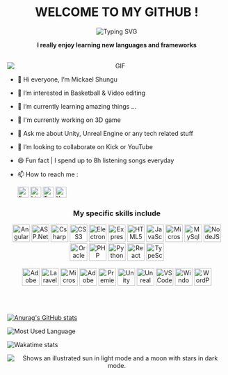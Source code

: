 <div align="center">
 <h1>WELCOME TO MY GITHUB !</h1>

 ![Typing SVG](https://readme-typing-svg.herokuapp.com?color=ff7f00&center=true&vCenter=true&width=600&lines=Hi+there+👋,+I+am+Mickael+Shungu;+Welcome+to+My+Profile+!;Over+5+years+of+programming+experience;Always+learning+new+things+;Machine+learning+enthusiast)

 <p>
  <strong>
   I really enjoy learning new languages and frameworks
  </strong>
 </p>
<br>

 <img alt="GIF" src="https://media.tenor.com/2uyENRmiUt0AAAAC/coding.gif" style="display: block; margin-left: auto; margin-right: auto;" />
</div>

- 👋 Hi everyone, I’m Mickael Shungu
- 👀 I’m interested in Basketball & Video editing
- 🌱 I’m currently learning amazing things ...
- 🔬 I'm currently working on 3D game
- 💬 Ask me about Unity, Unreal Engine or any tech related stuff
- 💞️ I’m looking to collaborate on Kick or YouTube
- 😄 Fun fact | I spend up to 8h listening songs everyday
- 📫 How to reach me :

  [<img alt="Facebook" width="25px" src="https://cdn.jsdelivr.net/gh/devicons/devicon/icons/facebook/facebook-plain.svg" />](https://www.facebook.com/michael.jameswes.8) [<img alt="LinkedIn" width="25px" src="https://cdn.jsdelivr.net/gh/devicons/devicon/icons/linkedin/linkedin-original.svg" />](https://www.linkedin.com/mwlite/in/mickael-shungu-a87275198) [<img alt="Twitter" width="25px" src="https://cdn.jsdelivr.net/gh/devicons/devicon/icons/twitter/twitter-original.svg" />](https://twitter.com/TheL4stNephilim?t=tNfFztBSyTxs1jhMb4fN_A&s=09) [<img alt="YouTube" width="25px" src="https://i.imgur.com/qiXu7b2.png" />](https://youtube.com/@thel4stnephilimtm500)

<h3 align="center">
<strong>My specific skills include</strong>
</h3>

<div align="center">
 <p>
  <img alt="Angular" width="40px" src="https://cdn.jsdelivr.net/gh/devicons/devicon/icons/angularjs/angularjs-original.svg" />
  <img alt="ASP.Net Core" width="40px" src="https://cdn.jsdelivr.net/gh/devicons/devicon/icons/dotnetcore/dotnetcore-original.svg" />
  <img alt="Csharp" width="40px" src="https://cdn.jsdelivr.net/gh/devicons/devicon/icons/csharp/csharp-original.svg" />
  <img alt="CSS3" width="40px" src="https://cdn.jsdelivr.net/gh/devicons/devicon/icons/css3/css3-original.svg" />
  <img alt= "ElectronJS" width= "40px" src="https://cdn.jsdelivr.net/gh/devicons/devicon/icons/electron/electron-original.svg" />
  <img alt="Express" width="40px" src="https://cdn.jsdelivr.net/gh/devicons/devicon/icons/express/express-original.svg" />
  <img alt="HTML5" width="40px" src="https://cdn.jsdelivr.net/gh/devicons/devicon/icons/html5/html5-original.svg" />
  <img alt="JavaScript" width="40px" src="https://cdn.jsdelivr.net/gh/devicons/devicon/icons/javascript/javascript-plain.svg" />
  <img alt="Microsoft SQL Server" width="40px" src="https://cdn.jsdelivr.net/gh/devicons/devicon/icons/microsoftsqlserver/microsoftsqlserver-plain.svg" />
  <img alt="MySql" width="40px" src="https://cdn.jsdelivr.net/gh/devicons/devicon/icons/mysql/mysql-original.svg" />
  <img alt="NodeJS" width="40px" src="https://cdn.jsdelivr.net/gh/devicons/devicon/icons/nodejs/nodejs-original.svg" />
  <img alt="Oracle" width="40px" src="https://cdn.jsdelivr.net/gh/devicons/devicon/icons/oracle/oracle-original.svg" />
  <img alt="PHP" width="40px" src="https://cdn.jsdelivr.net/gh/devicons/devicon/icons/php/php-original.svg" />
  <img alt="Python" width="40px" src="https://cdn.jsdelivr.net/gh/devicons/devicon/icons/python/python-original.svg" />
  <img alt="React" width="40px" src="https://cdn.jsdelivr.net/gh/devicons/devicon/icons/react/react-original.svg" />
  <img alt="TypeScript" width="40px" src="https://cdn.jsdelivr.net/gh/devicons/devicon/icons/typescript/typescript-plain.svg" />
 <p/>

 <p>
  <img alt="Adobe AfterEffects" width="40px" src="https://cdn.jsdelivr.net/gh/devicons/devicon/icons/aftereffects/aftereffects-original.svg" />
  <img alt="Laravel" width="40px" src="https://cdn.jsdelivr.net/gh/devicons/devicon/icons/laravel/laravel-plain.svg" />
  <img alt="Microsoft Visual Studio" width="40px" src="https://cdn.jsdelivr.net/gh/devicons/devicon/icons/visualstudio/visualstudio-plain.svg" />
  <img alt="Adobe Photoshop" width="40px" src="https://cdn.jsdelivr.net/gh/devicons/devicon/icons/photoshop/photoshop-plain.svg" />
  <img alt="PremierePro" width="40px" src="https://cdn.jsdelivr.net/gh/devicons/devicon/icons/premierepro/premierepro-original.svg" />
  <img alt="Unity" width="40px" src="https://cdn.jsdelivr.net/gh/devicons/devicon/icons/unity/unity-original.svg" />
  <img alt="Unreal Engine" width="40px" src="https://cdn.jsdelivr.net/gh/devicons/devicon/icons/unrealengine/unrealengine-original.svg" />
  <img alt="VSCode" width="40px" src="https://cdn.jsdelivr.net/gh/devicons/devicon/icons/vscode/vscode-original.svg" />
  <img alt="Windows" width="40px" src="https://cdn.jsdelivr.net/gh/devicons/devicon/icons/windows8/windows8-original.svg" />
  <img alt="WordPress" width="40px" src="https://cdn.jsdelivr.net/gh/devicons/devicon/icons/wordpress/wordpress-plain.svg" />
 </p>
</div>
<br>
<br>

[![Anurag's GitHub stats](https://github-readme-stats.vercel.app/api?username=thel4stnephilim&show_icons=true&hide_border=false&title_color=3B1F94f&icon_color=ff7f00&bg_color=09131B&text_color=ffffff&border_color=0c1a25)](https://github.com/anuraghazra/github-readme-stats)

![Most Used Language](https://github-readme-stats.vercel.app/api/top-langs/?username=thel4stnephilim&layout=compact&hide=html&title_color=3B1F94f&icon_color=ff7f00&bg_color=09131B&text_color=ffffff&border_color=0c1a25)

![Wakatime stats](https://github-readme-stats-taupe-two.vercel.app/api/wakatime?username=thel4stnephilim&hide_title=true&hide_border=true&langs_count=5&bg_color=00000000&text_color=777)

<div align="center">
  <source media="(prefers-color-scheme: dark)" srcset="https://user-images.githubusercontent.com/25423296/163456776-7f95b81a-f1ed-45f7-b7ab-8fa810d529fa.png">
  <source media="(prefers-color-scheme: light)" srcset="https://user-images.githubusercontent.com/25423296/163456779-a8556205-d0a5-45e2-ac17-42d089e3c3f8.png">
  <img alt="Shows an illustrated sun in light mode and a moon with stars in dark mode." src="https://user-images.githubusercontent.com/25423296/163456779-a8556205-d0a5-45e2-ac17-42d089e3c3f8.png">
</div>
